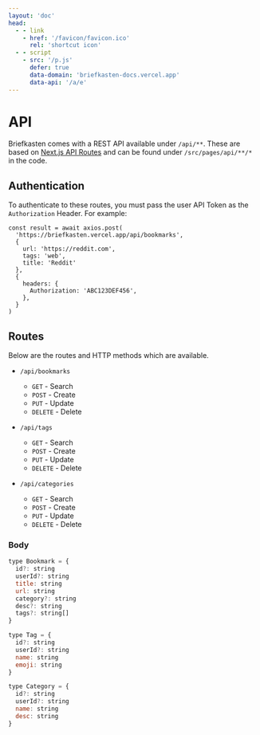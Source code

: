 ```yaml
---
layout: 'doc'
head:
  - - link
    - href: '/favicon/favicon.ico'
      rel: 'shortcut icon'
  - - script
    - src: '/p.js'
      defer: true
      data-domain: 'briefkasten-docs.vercel.app'
      data-api: '/a/e'
---
```


# API

Briefkasten comes with a REST API available under `/api/**`. These are based on [Next.js API Routes](https://nextjs.org/docs/api-routes/introduction) and can be found under `/src/pages/api/**/*` in the code.

## Authentication

To authenticate to these routes, you must pass the user API Token as the `Authorization` Header. For example:

```js{9-11}
const result = await axios.post(
  'https://briefkasten.vercel.app/api/bookmarks',
  {
    url: 'https://reddit.com',
    tags: 'web',
    title: 'Reddit'
  },
  {
    headers: {
      Authorization: 'ABC123DEF456',
    },
  }
)
```

## Routes

Below are the routes and HTTP methods which are available.

- `/api/bookmarks`

  - `GET` - Search
  - `POST` - Create
  - `PUT` - Update
  - `DELETE` - Delete

- `/api/tags`

  - `GET` - Search
  - `POST` - Create
  - `PUT` - Update
  - `DELETE` - Delete

- `/api/categories`
  - `GET` - Search
  - `POST` - Create
  - `PUT` - Update
  - `DELETE` - Delete

### Body

```js
type Bookmark = {
  id?: string
  userId?: string
  title: string
  url: string
  category?: string
  desc?: string
  tags?: string[]
}

type Tag = {
  id?: string
  userId?: string
  name: string
  emoji: string
}

type Category = {
  id?: string
  userId?: string
  name: string
  desc: string
}
```

